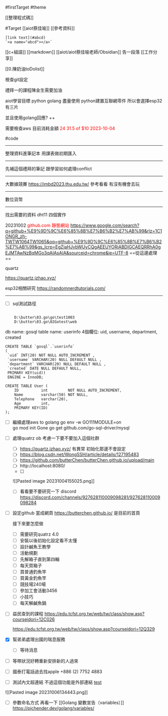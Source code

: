 #firstTarget
#theme 

[[整理程式碼]]

#Target 
[[aiot蔡佳喻]]
[[參考資料]]


```
[link text](#abcd)
`<a name="abcd"></a>`
```
[[c+組語]]
[[markdown]]
[[aiot/aiot蔡佳喻老師/Obsidian]]
告一段落
[[工作分享]]


[[0.陳奶油toDolist]]

檢查git設定

禮拜一的課程陳金生需要加油

aiot學習目標
python
golang
盡量使用 python建置互聯網零件
所以會選擇esp32 有三片

並且使用golang回應?
++

需要檢查aws 目前消耗金額
<font color=red>24</font>
<font color=red>31.5 of $10 2023-10-04</font>


#code

-------------------------
整理資料進筆記本
用課表做初期匯入

------------------
先補這個禮拜的筆記
跟學習如何處理conflict

------------------------------------
大數據競賽
https://imbd2023.thu.edu.tw/
參考看看 有沒有機會去玩

----------------------
數位貨幣
****

找出需要的資料
dht11 四個實作
<a name="abcd"></a>


20231002
<font color= red>
github.com 靜態網站</font>
https://www.google.com/search?q=github+%E9%9D%9C%E6%85%8B%E7%B6%B2%E7%AB%99&rlz=1C1ONGR_zh-TWTW1064TW1065&oq=github+%E9%9D%9C%E6%85%8B%E7%B6%B2%E7%AB%99&gs_lcrp=EgZjaHJvbWUyCQgAEEUYORiABDIGCAEQRRhA0gEJMTAwNzBqMGo3qAIAsAIA&sourceid=chrome&ie=UTF-8
==從這邊處理==




quartz

https://quartz.jzhao.xyz/

esp32相關研究
https://randomnerdtutorials.com/

-------------------

- [ ] sql測試路徑
```

	D:\butter\03.go\go\test1003
	D:\butter\03.go\02Gotest\web
```
db name: gosql
table name: userinfo
4個欄位: uid, username, department, created
```mysql
CREATE TABLE `gosql`.`userinfo` 
( 
 `uid` INT(20) NOT NULL AUTO_INCREMENT ,
 `username` VARCHAR(20) NULL DEFAULT NULL ,
 `department` VARCHAR(20) NULL DEFAULT NULL ,
 `created` DATE NULL DEFAULT NULL,
 PRIMARY KEY(uid)) 
 ENGINE = InnoDB;

CREATE TABLE User (
    ID          int         NOT NULL AUTO_INCREMENT,
    Name        varchar(50) NOT NULL,
    Telephone   varchar(20),
    Age         int,
    PRIMARY KEY(ID)
);
```

- [ ] 繼續處理aws to golang
	 go env -w GO111MODULE=on      
	 go mod init Gone
	 go get github.com/go-sql-driver/mysql
- [ ] 處理quatrz ob
	考慮一下要不要加入這個社群
	- [ ] https://quartz.jzhao.xyz/
	有異常 初始化那邊不會設定
	- [ ] https://blog.csdn.net/WongSSH/article/details/127195483
	- [ ] https://github.com/butterChen/butterChen.github.io/upload/main
	- [ ] http://localhost:8080/
	- [ ] 
	![[Pasted image 20231004155025.png]]
	- [ ] 看看要不要研究一下 discord
		https://discord.com/channels/927628110009098281/927628110009098284
		
- [ ] 設定github 當成網頁
	https://butterchen.github.io/
	是目前的首頁

	接下來要怎麼做
	- [ ] 需要研究quatrz 4.0
	- [ ] 安裝以後初始化設定看不太懂
	- [ ] 設計鹹魚王教學
	- [ ] 活動規劃
	- [ ] 先解箱子直到第四輪
	- [ ] 每天買箱子
	- [ ] 買普通釣魚竿
	- [ ] 買黃金釣魚竿
	- [ ] 競技場240場
	- [ ] 參加工會活動3456
	- [ ] 小技巧
	- [ ] 每天解鹹魚鍋
- [ ] 益民查到的課程
	https://edu.tcfst.org.tw/web/tw/class/show.asp?courseidori=12C026
	
	https://edu.tcfst.org.tw/web/tw/class/show.asp?courseidori=12Q329

- [x] 幫弟弟處理出國的喘息服務
	- [ ] 等待消息
- [ ] 等帶狀況好轉重新安排新的人過來
- [ ] 國泰打電話過去找apple
	+886 (2) 7752 4883
- [ ] 測試內文超連結 不過這個功能是外部連結
[test](#Target )

![[Pasted image 20231006134443.png]]

- [ ] 參數命名方式
	再看一下
	[[Golang 變數宣告（variables）]]
	https://pjchender.dev/golang/variables/